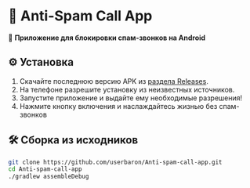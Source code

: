 # 🚀 Anti-Spam Call App

📱 **Приложение для блокировки спам-звонков на Android**

## ⚙️ Установка
1. Скачайте последнюю версию APK из [раздела Releases](https://github.com/userbaron/Anti-spam-call-app/releases).
2. На телефоне разрешите установку из неизвестных источников.
3. Запустите приложение и выдайте ему необходимые разрешения!
4. Нажмите кнопку включения и наслаждайтесь жизнью без спам-звонков

## 🛠 Сборка из исходников
```bash
git clone https://github.com/userbaron/Anti-spam-call-app.git
cd Anti-spam-call-app
./gradlew assembleDebug

